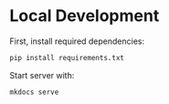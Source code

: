# Local Development

First, install required dependencies:

```bash
pip install requirements.txt
```

Start server with:

```bash
mkdocs serve
```